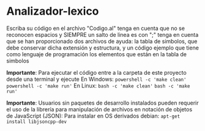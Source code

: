 # Analizador-lexico
Escriba su código en el archivo "Codigo.al" tenga en cuenta que no se reconocen espacios y SIEMPRE un salto de linea es con ";" tenga en cuenta que se han proporcionado dos archivos de ayuda: la tabla de simbolos, que debe conservar dicha extensión y estructura, y un código ejemplo que tiene como lenguaje de programación los elementos que están en la tabla de simbolos

__Importante__: Para ejecutar el código entre a la carpeta de este proyecto desde una terminal y ejecute
En Windows:
``
powershell -c 'make clean'
``
``
powershell -c 'make run'
``
En Linux:
``
bash -c 'make clean'
``
``
bash -c 'make run'
``

__Importante__: Usuarios sin paquetes de desarrollo instalados pueden requerir el uso de la librería para manipulación de archivos en notación de objetos de JavaScript (JSON):
Para instalar en OS derivados debian:
``
apt-get install libjsoncpp-dev
``